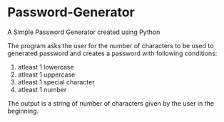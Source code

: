 # Password-Generator
A Simple Password Generator created using Python

The program asks the user for the number of characters to be used to generated password and creates a password with following conditions:
  1. atleast 1 lowercase
  2. atleast 1 uppercase
  3. atleast 1 special character
  4. atleast 1 number

The output is a string of number of characters given by the user in the beginning.

